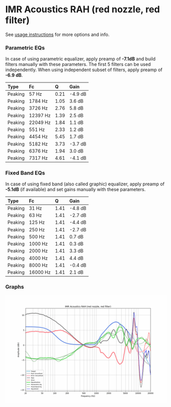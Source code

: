 # IMR Acoustics RAH (red nozzle, red filter)
See [usage instructions](https://github.com/jaakkopasanen/AutoEq#usage) for more options and info.

### Parametric EQs
In case of using parametric equalizer, apply preamp of **-7.1dB** and build filters manually
with these parameters. The first 5 filters can be used independently.
When using independent subset of filters, apply preamp of **-6.9 dB**.

| Type    | Fc       |    Q | Gain    |
|:--------|:---------|:-----|:--------|
| Peaking | 57 Hz    | 0.21 | -4.9 dB |
| Peaking | 1784 Hz  | 1.05 | 3.6 dB  |
| Peaking | 3726 Hz  | 2.76 | 5.8 dB  |
| Peaking | 12397 Hz | 1.39 | 2.5 dB  |
| Peaking | 22049 Hz | 1.84 | 1.1 dB  |
| Peaking | 551 Hz   | 2.33 | 1.2 dB  |
| Peaking | 4454 Hz  | 5.45 | 1.7 dB  |
| Peaking | 5182 Hz  | 3.73 | -3.7 dB |
| Peaking | 6376 Hz  | 1.94 | 3.0 dB  |
| Peaking | 7317 Hz  | 4.61 | -4.1 dB |

### Fixed Band EQs
In case of using fixed band (also called graphic) equalizer, apply preamp of **-5.1dB**
(if available) and set gains manually with these parameters.

| Type    | Fc       |    Q | Gain    |
|:--------|:---------|:-----|:--------|
| Peaking | 31 Hz    | 1.41 | -4.8 dB |
| Peaking | 63 Hz    | 1.41 | -2.7 dB |
| Peaking | 125 Hz   | 1.41 | -4.4 dB |
| Peaking | 250 Hz   | 1.41 | -2.7 dB |
| Peaking | 500 Hz   | 1.41 | 0.7 dB  |
| Peaking | 1000 Hz  | 1.41 | 0.3 dB  |
| Peaking | 2000 Hz  | 1.41 | 3.3 dB  |
| Peaking | 4000 Hz  | 1.41 | 4.4 dB  |
| Peaking | 8000 Hz  | 1.41 | -0.4 dB |
| Peaking | 16000 Hz | 1.41 | 2.1 dB  |

### Graphs
![](./IMR%20Acoustics%20RAH%20(red%20nozzle,%20red%20filter).png)